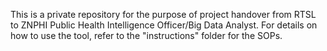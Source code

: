 This is a private repository for the purpose of project handover from RTSL to ZNPHI Public Health Intelligence Officer/Big Data Analyst.
For details on how to use the tool, refer to the "instructions" folder for the SOPs. 
